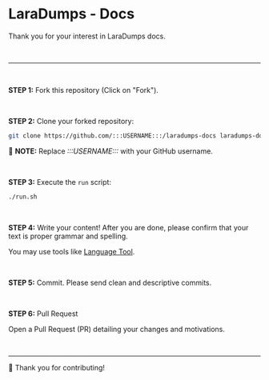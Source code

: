 # LaraDumps - Docs

Thank you for your interest in LaraDumps docs.

<br/>

---

<br/>

**STEP 1:** Fork this repository (Click on "Fork").

<br/>

**STEP 2:** Clone your forked repository:

```bash
git clone https://github.com/:::USERNAME:::/laradumps-docs laradumps-docs && cd laradumps-docs
```

📝 **NOTE:** Replace _:::USERNAME:::_ with your GitHub username.

<br/>

**STEP 3:** Execute the `run` script:

```bash
./run.sh
```

<br/>

**STEP 4:** Write your content! After you are done, please confirm that your text is proper grammar and spelling.

You may use tools like [Language Tool](http://languagetool.org).

<br/>

**STEP 5:** Commit. Please send clean and descriptive commits.

<br/>

**STEP 6:** Pull Request

Open a Pull Request (PR) detailing your changes and motivations.

<br/>

---

💓 Thank you for contributing!
